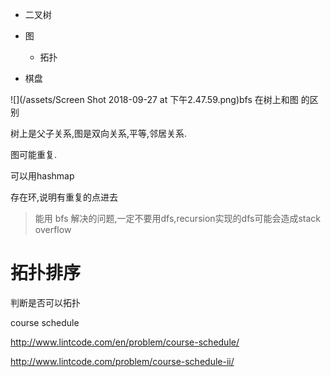 * 二叉树

* 图

  * 拓扑

* 棋盘

![](/assets/Screen Shot 2018-09-27 at 下午2.47.59.png)bfs 在树上和图 的区别

树上是父子关系,图是双向关系,平等,邻居关系.

图可能重复.

可以用hashmap

存在环,说明有重复的点进去

> 能用 bfs 解决的问题,一定不要用dfs,recursion实现的dfs可能会造成stack overflow

# 拓扑排序

判断是否可以拓扑

course  schedule 

http://www.lintcode.com/en/problem/course-schedule/

http://www.lintcode.com/problem/course-schedule-ii/







